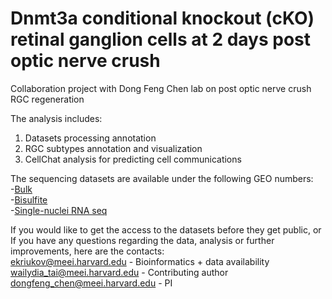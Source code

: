 # Dnmt3a conditional knockout (cKO) retinal ganglion cells at 2 days post optic nerve crush
Collaboration project with Dong Feng Chen lab on post optic nerve crush RGC regeneration

The analysis includes: <br />
1. Datasets processing annotation <br />
2. RGC subtypes annotation and visualization <br />
3. CellChat analysis for predicting cell communications <br />

The sequencing datasets are available under the following GEO numbers: <br />
-[Bulk](https://www.ncbi.nlm.nih.gov/geo/query/acc.cgi?acc=GSE229033) <br />
-[Bisulfite](https://www.ncbi.nlm.nih.gov/geo/query/acc.cgi?acc=GSE229034) <br />
-[Single-nuclei RNA seq](https://www.ncbi.nlm.nih.gov/geo/query/acc.cgi?acc=GSE228627) <br />

If you would like to get the access to the datasets before they get public, or\
If you have any questions regarding the data, analysis or further improvements, here are the contacts: <br />
ekriukov@meei.harvard.edu - Bioinformatics + data availability\
wailydia_tai@meei.harvard.edu - Contributing author\
dongfeng_chen@meei.harvard.edu - PI
